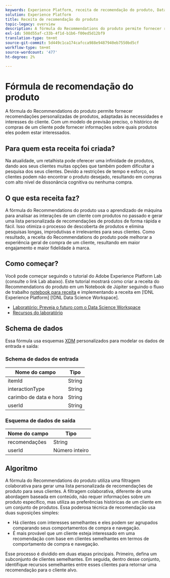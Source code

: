 ```yaml
---
keywords: Experience Platform, receita de recomendação do produto, Data Science Workspace, tópicos populares, receitas, receita de pré-criação
solution: Experience Platform
title: Receita de recomendação do produto
topic-legacy: overview
description: A fórmula do Recommendations do produto permite fornecer recomendações personalizadas de produtos, adaptadas às necessidades e interesses do cliente. Com um modelo de previsão preciso, o histórico de compras de um cliente pode fornecer informações sobre quais produtos eles podem estar interessados.
exl-id: 508d55af-c33b-4f1d-b1b6-f00ed5d12bf9
translation-type: tm+mt
source-git-commit: 5d449c1ca174cafcca988e9487940eb7550bd5cf
workflow-type: tm+mt
source-wordcount: '477'
ht-degree: 2%

---
```


# Fórmula de recomendação do produto

A fórmula do Recommendations do produto permite fornecer recomendações personalizadas de produtos, adaptadas às necessidades e interesses do cliente. Com um modelo de previsão preciso, o histórico de compras de um cliente pode fornecer informações sobre quais produtos eles podem estar interessados.

## Para quem esta receita foi criada?

Na atualidade, um retalhista pode oferecer uma infinidade de produtos, dando aos seus clientes muitas opções que também podem dificultar a pesquisa dos seus clientes. Devido a restrições de tempo e esforço, os clientes podem não encontrar o produto desejado, resultando em compras com alto nível de dissonância cognitiva ou nenhuma compra.

## O que esta receita faz?

A fórmula do Recommendations do produto usa o aprendizado de máquina para analisar as interações de um cliente com produtos no passado e gerar uma lista personalizada de recomendações de produtos de forma rápida e fácil. Isso otimiza o processo de descoberta de produtos e elimina pesquisas longas, improdutivas e irrelevantes para seus clientes. Como resultado, a receita do Recommendations do produto pode melhorar a experiência geral de compra de um cliente, resultando em maior engajamento e maior fidelidade à marca.

## Como começar?

Você pode começar seguindo o tutorial do Adobe Experience Platform Lab (consulte o link Lab abaixo). Este tutorial mostrará como criar a receita do Recommendations do produto em um Notebook de Júpiter seguindo o fluxo de trabalho [notebook para receita](../jupyterlab/create-a-recipe.md) e implementando a receita em [!DNL Experience Platform] [!DNL Data Science Workspace].

* [Laboratório: Preveja o futuro com o Data Science Workspace](https://expleague.azureedge.net/labs/L777/index.html)
* [Recursos do laboratório](https://github.com/adobe/experience-platform-dsw-reference/tree/master/Summit/2019/resources)

## Schema de dados

Essa fórmula usa esquemas [XDM](../../xdm/schema/field-dictionary.md) personalizados para modelar os dados de entrada e saída:

### Schema de dados de entrada

| Nome do campo | Tipo |
--- | ---
| itemId | String |
| interactionType | String |
| carimbo de data e hora | String |
| userId | String |

### Esquema de dados de saída

| Nome do campo | Tipo |
--- | ---
| recomendações | String |
| userId | Número inteiro |

## Algoritmo

A fórmula do Recommendations do produto utiliza uma filtragem colaborativa para gerar uma lista personalizada de recomendações de produto para seus clientes. A filtragem colaborativa, diferente de uma abordagem baseada em conteúdo, não requer informações sobre um produto específico, mas utiliza as preferências históricas de um cliente em um conjunto de produtos. Essa poderosa técnica de recomendação usa duas suposições simples:
* Há clientes com interesses semelhantes e eles podem ser agrupados comparando seus comportamentos de compra e navegação.
* É mais provável que um cliente esteja interessado em uma recomendação com base em clientes semelhantes em termos de comportamento de compra e navegação.

Esse processo é dividido em duas etapas principais. Primeiro, defina um subconjunto de clientes semelhantes. Em seguida, dentro desse conjunto, identifique recursos semelhantes entre esses clientes para retornar uma recomendação para o cliente alvo.
